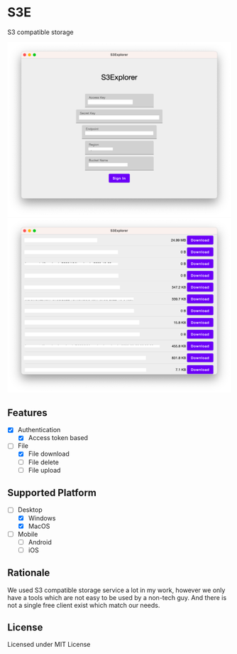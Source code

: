 # S3E

S3 compatible storage

![](showcase/1.png)
![](showcase/2.png)

## Features

- [x] Authentication
    - [x] Access token based
- [ ] File
    - [x] File download
    - [ ] File delete
    - [ ] File upload

## Supported Platform

- [ ] Desktop
  - [x] Windows
  - [x] MacOS
- [ ] Mobile
  - [ ] Android
  - [ ] iOS

## Rationale

We used S3 compatible storage service a lot in my work, however we only have a tools which are not easy to be used by a
non-tech guy. And there is not a single free client exist which match our needs.

## License

Licensed under MIT License
